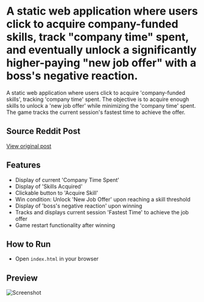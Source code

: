 # A static web application where users click to acquire company-funded skills, track "company time" spent, and eventually unlock a significantly higher-paying "new job offer" with a boss's negative reaction.

A static web application where users click to acquire 'company-funded skills', tracking 'company time' spent. The objective is to acquire enough skills to unlock a 'new job offer' while minimizing the 'company time' spent. The game tracks the current session's fastest time to achieve the offer.

## Source Reddit Post
[View original post](https://reddit.com/r/pettyrevenge/comments/1nzpn4n/my_boss_refused_to_promote_me_or_give_me/)

## Features
- Display of current 'Company Time Spent'
- Display of 'Skills Acquired'
- Clickable button to 'Acquire Skill'
- Win condition: Unlock 'New Job Offer' upon reaching a skill threshold
- Display of 'boss's negative reaction' upon winning
- Tracks and displays current session 'Fastest Time' to achieve the job offer
- Game restart functionality after winning

## How to Run
- Open `index.html` in your browser


## Preview
![Screenshot](../../../screenshots/project_040.png)
